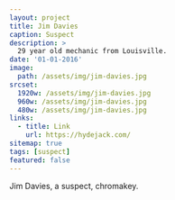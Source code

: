 ```yaml
---
layout: project
title: Jim Davies
caption: Suspect
description: >
  29 year old mechanic from Louisville.
date: '01-01-2016'
image: 
  path: /assets/img/jim-davies.jpg
srcset: 
  1920w: /assets/img/jim-davies.jpg
  960w: /assets/img/jim-davies.jpg
  480w: /assets/img/jim-davies.jpg
links:
  - title: Link
    url: https://hydejack.com/
sitemap: true
tags: [suspect]
featured: false
---
```


Jim Davies, a suspect, chromakey.
